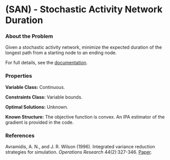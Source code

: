 # (SAN) - Stochastic Activity Network Duration

### About the Problem

Given a stochastic activity network, minimize the expected duration of the longest path from a starting node to an ending node.

For full details, see the [documentation](https://github.com/simopt-admin/simopt/tree/master/Problems/SAN/SAN_Duration.pdf).

### Properties

**Variable Class:** Continuous.

**Constraints Class:** Variable bounds.

**Optimal Solutions:** Unknown.

**Known Structure:** The objective function is convex. An IPA estimator of the gradient is provided in the code.

### References
Avramidis, A. N., and J. R. Wilson (1996). Integrated variance reduction strategies for simulation. *Operations Research* 44(2):327-346.
[Paper](https://pubsonline.informs.org/doi/10.1287/opre.44.2.327).


